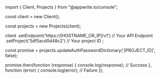 import { Client, Projects } from "@appwrite.io/console";

const client = new Client();

const projects = new Projects(client);

client
    .setEndpoint('https://[HOSTNAME_OR_IP]/v1') // Your API Endpoint
    .setProject('5df5acd0d48c2') // Your project ID
;

const promise = projects.updateAuthPasswordDictionary('[PROJECT_ID]', false);

promise.then(function (response) {
    console.log(response); // Success
}, function (error) {
    console.log(error); // Failure
});